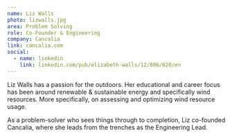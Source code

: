 ```yaml
---
name: Liz Walls
photo: lizwalls.jpg
area: Problem Solving
role: Co-Founder & Engineering
company: Cancalia
link: cancalia.com
social:
  - name: linkedin
    link: linkedin.com/pub/elizabeth-walls/12/806/620/en
---
```

Liz Walls has a passion for the outdoors.  Her educational and career focus has been around renewable & sustainable energy and specifically wind resources.  More specifically, on assessing and optimizing wind resource usage.

As a problem-solver who sees things through to completion, Liz co-founded Cancalia, where she leads from the trenches as the Engineering Lead.

